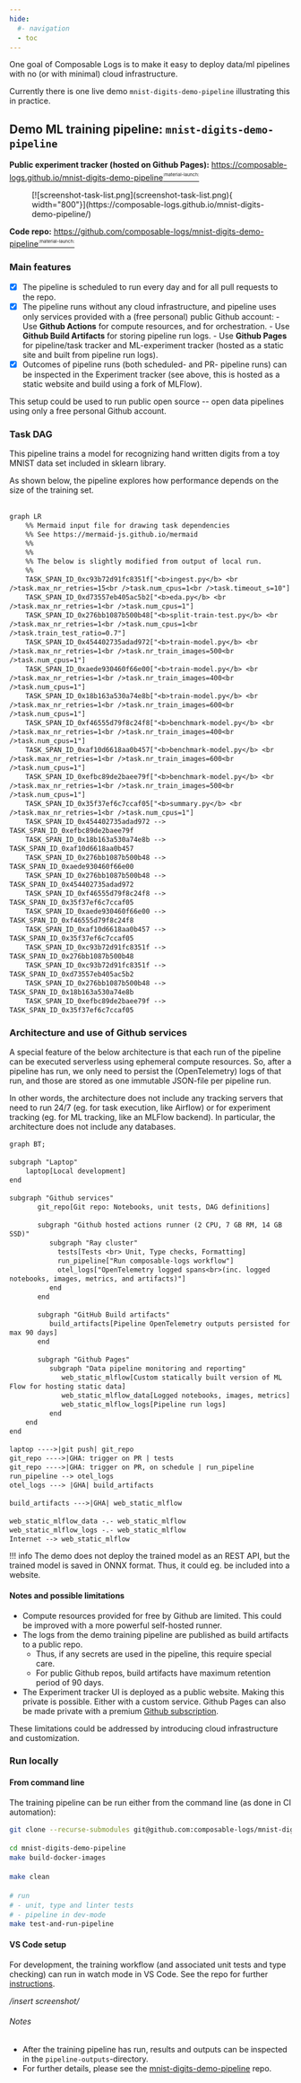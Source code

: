 ```yaml
---
hide:
  #- navigation
  - toc
---
```


One goal of Composable Logs is to make it easy to deploy data/ml pipelines with no (or with minimal) cloud infrastructure.

Currently there is one live demo `mnist-digits-demo-pipeline` illustrating this in practice.

## Demo ML training pipeline: `mnist-digits-demo-pipeline`

**Public experiment tracker (hosted on Github Pages):** [https://composable-logs.github.io/mnist-digits-demo-pipeline<sup><sup><sub>:material-launch:</sub></sup></sup>](https://composable-logs.github.io/mnist-digits-demo-pipeline/)

<figure markdown>
  [![screenshot-task-list.png](screenshot-task-list.png){ width="800"}](https://composable-logs.github.io/mnist-digits-demo-pipeline/)
</figure>

**Code repo:** [https://github.com/composable-logs/mnist-digits-demo-pipeline<sup><sup><sub>:material-launch:</sub></sup></sup>](https://github.com/composable-logs/mnist-digits-demo-pipeline)

### Main features

- [x] The pipeline is scheduled to run every day and for all pull requests to the repo.
- [x] The pipeline runs without any cloud infrastructure, and pipeline uses only services provided with a (free personal) public Github account:
       - Use **Github Actions** for compute resources, and for orchestration.
       - Use **Github Build Artifacts** for storing pipeline run logs.
       - Use **Github Pages** for pipeline/task tracker and ML-experiment tracker
         (hosted as a static site and built from pipeline run logs).
- [x] Outcomes of pipeline runs (both scheduled- and PR- pipeline runs) can be inspected in the Experiment tracker (see above, this is hosted as a static website and build using a fork of MLFlow).

This setup could be used to run public open source -- open data pipelines using only a free personal Github account.
### Task DAG

This pipeline trains a model for recognizing hand written digits from a toy MNIST data set included in sklearn library.

As shown below, the pipeline explores how performance depends on the size of the training set.

``` mermaid

graph LR
    %% Mermaid input file for drawing task dependencies
    %% See https://mermaid-js.github.io/mermaid
    %%
    %%
    %% The below is slightly modified from output of local run.
    %%
    TASK_SPAN_ID_0xc93b72d91fc8351f["<b>ingest.py</b> <br />task.max_nr_retries=15<br />task.num_cpus=1<br />task.timeout_s=10"]
    TASK_SPAN_ID_0xd73557eb405ac5b2["<b>eda.py</b> <br />task.max_nr_retries=1<br />task.num_cpus=1"]
    TASK_SPAN_ID_0x276bb1087b500b48["<b>split-train-test.py</b> <br />task.max_nr_retries=1<br />task.num_cpus=1<br />task.train_test_ratio=0.7"]
    TASK_SPAN_ID_0x454402735adad972["<b>train-model.py</b> <br />task.max_nr_retries=1<br />task.nr_train_images=500<br />task.num_cpus=1"]
    TASK_SPAN_ID_0xaede930460f66e00["<b>train-model.py</b> <br />task.max_nr_retries=1<br />task.nr_train_images=400<br />task.num_cpus=1"]
    TASK_SPAN_ID_0x18b163a530a74e8b["<b>train-model.py</b> <br />task.max_nr_retries=1<br />task.nr_train_images=600<br />task.num_cpus=1"]
    TASK_SPAN_ID_0xf46555d79f8c24f8["<b>benchmark-model.py</b> <br />task.max_nr_retries=1<br />task.nr_train_images=400<br />task.num_cpus=1"]
    TASK_SPAN_ID_0xaf10d6618aa0b457["<b>benchmark-model.py</b> <br />task.max_nr_retries=1<br />task.nr_train_images=600<br />task.num_cpus=1"]
    TASK_SPAN_ID_0xefbc89de2baee79f["<b>benchmark-model.py</b> <br />task.max_nr_retries=1<br />task.nr_train_images=500<br />task.num_cpus=1"]
    TASK_SPAN_ID_0x35f37ef6c7ccaf05["<b>summary.py</b> <br />task.max_nr_retries=1<br />task.num_cpus=1"]
    TASK_SPAN_ID_0x454402735adad972 --> TASK_SPAN_ID_0xefbc89de2baee79f
    TASK_SPAN_ID_0x18b163a530a74e8b --> TASK_SPAN_ID_0xaf10d6618aa0b457
    TASK_SPAN_ID_0x276bb1087b500b48 --> TASK_SPAN_ID_0xaede930460f66e00
    TASK_SPAN_ID_0x276bb1087b500b48 --> TASK_SPAN_ID_0x454402735adad972
    TASK_SPAN_ID_0xf46555d79f8c24f8 --> TASK_SPAN_ID_0x35f37ef6c7ccaf05
    TASK_SPAN_ID_0xaede930460f66e00 --> TASK_SPAN_ID_0xf46555d79f8c24f8
    TASK_SPAN_ID_0xaf10d6618aa0b457 --> TASK_SPAN_ID_0x35f37ef6c7ccaf05
    TASK_SPAN_ID_0xc93b72d91fc8351f --> TASK_SPAN_ID_0x276bb1087b500b48
    TASK_SPAN_ID_0xc93b72d91fc8351f --> TASK_SPAN_ID_0xd73557eb405ac5b2
    TASK_SPAN_ID_0x276bb1087b500b48 --> TASK_SPAN_ID_0x18b163a530a74e8b
    TASK_SPAN_ID_0xefbc89de2baee79f --> TASK_SPAN_ID_0x35f37ef6c7ccaf05
```

### Architecture and use of Github services

A special feature of the below architecture is that each run of the pipeline can be executed serverless using ephemeral compute resources.
So, after a pipeline has run, we only need to persist the (OpenTelemetry) logs of that run, and those are stored as one immutable JSON-file per pipeline run.

In other words, the architecture does not include any tracking servers that need to run 24/7 (eg. for task execution, like Airflow) or for experiment tracking (eg. for ML tracking, like an MLFlow backend).
In particular, the architecture does not include any databases.

``` mermaid
graph BT;

subgraph "Laptop"
    laptop[Local development]
end

subgraph "Github services"
       git_repo[Git repo: Notebooks, unit tests, DAG definitions]

       subgraph "Github hosted actions runner (2 CPU, 7 GB RM, 14 GB SSD)"
          subgraph "Ray cluster"
            tests[Tests <br> Unit, Type checks, Formatting]
            run_pipeline["Run composable-logs workflow"]
            otel_logs["OpenTelemetry logged spans<br>(inc. logged notebooks, images, metrics, and artifacts)"]
          end
       end

       subgraph "GitHub Build artifacts"
          build_artifacts[Pipeline OpenTelemetry outputs persisted for max 90 days]
       end

       subgraph "Github Pages"
          subgraph "Data pipeline monitoring and reporting"
             web_static_mlflow[Custom statically built version of ML Flow for hosting static data]
             web_static_mlflow_data[Logged notebooks, images, metrics]
             web_static_mlflow_logs[Pipeline run logs]
          end
    end
end

laptop ---->|git push| git_repo
git_repo ---->|GHA: trigger on PR | tests
git_repo ---->|GHA: trigger on PR, on schedule | run_pipeline
run_pipeline --> otel_logs
otel_logs ---> |GHA| build_artifacts

build_artifacts --->|GHA| web_static_mlflow

web_static_mlflow_data -.- web_static_mlflow
web_static_mlflow_logs -.- web_static_mlflow
Internet --> web_static_mlflow
```

!!! info
    The demo does not deploy the trained model as an REST API, but the trained model is saved in ONNX format. Thus, it could eg. be included into a website.

#### Notes and possible limitations
- Compute resources provided for free by Github are limited. This could be improved with a more powerful self-hosted runner.
- The logs from the demo training pipeline are published as build artifacts to a public repo.
    - Thus, if any secrets are used in the pipeline, this require special care.
    - For public Github repos, build artifacts have maximum retention period of 90 days.
- The Experiment tracker UI is deployed as a public website. Making this private is possible. Either with a custom service. Github Pages can also be made private with a premium [Github subscription](https://docs.github.com/en/enterprise-cloud@latest/pages/getting-started-with-github-pages/changing-the-visibility-of-your-github-pages-site).

These limitations could be addressed by introducing cloud infrastructure and customization.

### Run locally

#### From command line
The training pipeline can be run either from the command line (as done in CI automation):

``` bash
git clone --recurse-submodules git@github.com:composable-logs/mnist-digits-demo-pipeline.git

cd mnist-digits-demo-pipeline
make build-docker-images

make clean

# run
# - unit, type and linter tests
# - pipeline in dev-mode
make test-and-run-pipeline
```

#### VS Code setup
For development, the training workflow (and associated unit tests and type checking) can run in watch mode in VS Code. See the repo for further [instructions](https://github.com/composable-logs/mnist-digits-demo-pipeline).

*/insert screenshot/*

###### Notes
- After the training pipeline has run, results and outputs can be inspected in the `pipeline-outputs`-directory.
- For further details, please see the [mnist-digits-demo-pipeline](https://github.com/composable-logs/mnist-digits-demo-pipeline) repo.
